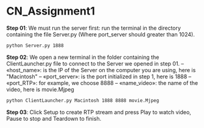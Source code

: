 # CN_Assignment1

**Step 01**: We must run the server first: run the terminal in the directory containing the file Server.py (Where port_server should greater than 1024).
```sh
python Server.py 1888
```
**Step 02**: We open a new terminal in the folder containing the ClientLauncher.py file to connect to the Server we opened in step 01.
– «host_name»: is the IP of the Server on the computer you are using, here is "Macintosh"
– «port_server»: is the port initialized in step 1, here is 1888
– «port_RTP»: for example, we choose 8888
– «name_video»: the name of the video, here is movie.Mjpeg
```sh
python ClientLauncher.py Macintosh 1888 8888 movie.Mjpeg
```
**Step 03**: Click Setup to create RTP stream and press Play to watch video, Pause to stop and Teardown to finish.
